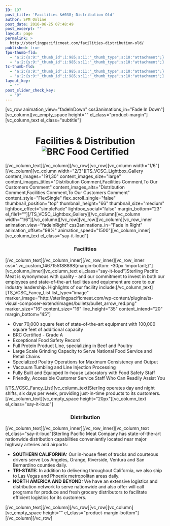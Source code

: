 ```yaml
---
ID: 197
post_title: 'Facilities &#038; Distribution Old'
author: SPM Online
post_date: 2016-06-25 07:48:49
post_excerpt: ""
layout: page
permalink: >
  http://sterlingpacificmeat.com/facilities-distribution-old/
published: true
fpu-thumb-fld:
  - 'a:2:{s:9:"_thumb_id";i:985;s:11:"_thumb_type";s:10:"attachment";}'
  - 'a:2:{s:9:"_thumb_id";i:985;s:11:"_thumb_type";s:10:"attachment";}'
tc-thumb-fld:
  - 'a:2:{s:9:"_thumb_id";i:985;s:11:"_thumb_type";s:10:"attachment";}'
  - 'a:2:{s:9:"_thumb_id";i:985;s:11:"_thumb_type";s:10:"attachment";}'
layout_key:
  - ""
post_slider_check_key:
  - "0"
---
```

[vc_row animation_view="fadeInDown" css3animations_in="Fade In Down"][vc_column][vc_empty_space height="" el_class="product-margin"][vc_column_text el_class="subtitle"]
<h1 class="page-title" style="text-align: center;">Facilities &amp; Distribution<img class="brc" src="http://sterlingpacificmeat.com/wp-content/uploads/2016/10/brc-logo-44x66.png" alt="BRC Food Certified" /></h1>
[/vc_column_text][/vc_column][/vc_row][vc_row][vc_column width="1/6"][/vc_column][vc_column width="2/3"][TS_VCSC_Lightbox_Gallery content_images="191,30" content_images_size="large" content_images_titles="Distribution Comment,Facilities Comment,To Our Customers Comment" content_images_alts="Distribution Comment,Facilities Comment,To Our Customers Comment" content_style="FlexSingle" flex_scroll_single="false" thumbnail_position="top" thumbnail_height="66" thumbnail_size="medium" lightbox_effect="simpleFade" lightbox_social="false" margin_bottom="23" el_file1=""][/TS_VCSC_Lightbox_Gallery][/vc_column][vc_column width="1/6"][/vc_column][/vc_row][vc_row][vc_column][vc_row_inner animation_view="fadeInRight" css3animations_in="Fade In Right" animation_offset="98%" animation_speed="1500"][vc_column_inner][vc_column_text el_class="say-it-loud"]
<h3 style="text-align: center;">Facilities</h3>
[/vc_column_text][/vc_column_inner][/vc_row_inner][vc_row_inner css=".vc_custom_1467155188898{margin-bottom: -30px !important;}"][vc_column_inner][vc_column_text el_class="say-it-loud"]Sterling Pacific Meat is synonymous with quality - and our commitment to invest in both our employees and state-of-the-art facilities and equipment are core to our industry leadership. Highlights of our facility include:[/vc_column_text][TS_VCSC_Fancy_List list_type="image" marker_image="http://sterlingpacificmeat.com/wp-content/plugins/ts-visual-composer-extend/images/bullets/bullet_arrow_red.png" marker_size="16" content_size="16" line_height="35" content_intend="20" margin_bottom="45"]
<ul>
 	<li>Over 70,000 square feet of state-of-the-art equipment with 100,000 square feet of additional capacity</li>
 	<li>BRC Certified - Grade A</li>
 	<li>Exceptional Food Safety Record</li>
 	<li>Full Protein Product Line, specializing in Beef and Poultry</li>
 	<li>Large Scale Grinding Capacity to Serve National Food Service and Retail Chains</li>
 	<li>Specialized Poultry Operations for Maximum Consistency and Output</li>
 	<li>Vaccuum Tumbling and Line Injection Processing</li>
 	<li>Fully Built and Equipped In-house Laboratory with Food Safety Staff</li>
 	<li>Friendly, Accessible Customer Service Staff Who Can Readily Assist You</li>
</ul>
[/TS_VCSC_Fancy_List][vc_column_text]Sterling operates day and night shifts, six days per week, providing just-in-time products to its customers.[/vc_column_text][vc_empty_space height="20px"][vc_column_text el_class="say-it-loud"]
<h3 style="text-align: center;">Distribution</h3>
[/vc_column_text][/vc_column_inner][/vc_row_inner][vc_column_text el_class="say-it-loud"]Sterling Pacific Meat Company has state-of-the-art nationwide distribution capabilities conveniently located near major highway arteries and airports:
<ul>
 	<li><strong>SOUTHERN CALIFORNIA:</strong> Our in-house fleet of trucks and courteous drivers serve Los Angeles, Orange, Riverside, Ventura and San Bernardino counties daily.</li>
 	<li><strong>TRI-STATE:</strong> In addition to delivering throughout California, we also ship to Las Vegas and Phoenix metropolitan areas daily.</li>
 	<li><strong>NORTH AMERICA AND BEYOND:</strong> We have an extensive logistics and distribution network to serve nationwide and also offer will call programs for produce and fresh grocery distributors to facilitate efficient logistics for its customers.</li>
</ul>
[/vc_column_text][/vc_column][/vc_row][vc_row][vc_column][vc_empty_space height="" el_class="product-margin-bottom"][/vc_column][/vc_row]